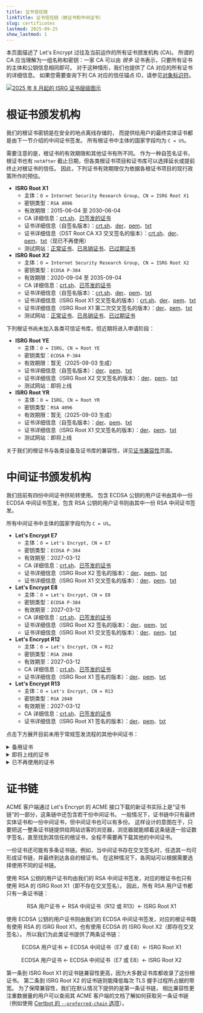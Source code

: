 ```yaml
---
title: 证书信任链
linkTitle: 证书信任链（根证书和中间证书）
slug: certificates
lastmod: 2025-09-25
show_lastmod: 1
---
```


本页面描述了 Let's Encrypt 过往及当前运作的所有证书颁发机构 (CA)。 所谓的 CA 应当理解为一组名称和密钥：一家 CA 可以由 _很多_ 证书表示，只要所有证书的主体和公钥信息相同即可。 对于这种情形，我们也提供了 CA 对应的所有证书的详细信息。 如果您需要查询下列 CA 对应的信任锚点 ID，请参见[对象标识符](/docs/oids)。

[![2025 年 8 月起的 ISRG 证书层级图示](/images/isrg-hierarchy.png)](/images/isrg-hierarchy.png)

# 根证书颁发机构

我们的根证书密钥是在安全的地点离线存储的， 而提供给用户的最终实体证书都是由下一节介绍的中间证书签发。 所有根证书中主体的国家字段均为 `C = US`。

需要注意的是，根证书的有效期限和其他证书有所不同。 作为一种自签名证书，根证书也有 `notAfter` 截止日期，但各类根证书项目和证书库可以选择延长或提前终止对根证书的信任。 因此，下列证书有效期限仅为依据各根证书项目的现行政策所作的预估。

* **ISRG Root X1**
  * 主体：`O = Internet Security Research Group, CN = ISRG Root X1`
  * 密钥类型：`RSA 4096`
  * 有效期限：2015-06-04 至 2030-06-04
  * CA 详细信息：[crt.sh](https://crt.sh/?caid=7394)、[已签发的证书](https://crt.sh/?Identity=%25&iCAID=7394)
  * 证书详细信息（自签名版本）：[crt.sh](https://crt.sh/?id=9314791)、[der](/certs/isrgrootx1.der)、[pem](/certs/isrgrootx1.pem)、[txt](/certs/isrgrootx1.txt)
  * 证书详细信息（DST Root CA X3 交叉签名的版本）：[crt.sh](https://crt.sh/?id=3958242236)、[der](/certs/isrg-root-x1-cross-signed.der)、[pem](/certs/isrg-root-x1-cross-signed.pem)、[txt](/certs/isrg-root-x1-cross-signed.txt)（现已不再使用）
  * 测试网站：[正常证书](https://valid-isrgrootx1.letsencrypt.org/)、[已吊销证书](https://revoked-isrgrootx1.letsencrypt.org/)、[已过期证书](https://expired-isrgrootx1.letsencrypt.org/)
* **ISRG Root X2**
  * 主体：`O = Internet Security Research Group, CN = ISRG Root X2`
  * 密钥类型：`ECDSA P-384`
  * 有效期限：2020-09-04 至 2035-09-04
  * CA 详细信息：[crt.sh](https://crt.sh/?caid=183269)、[已签发的证书](https://crt.sh/?Identity=%25&iCAID=183269)
  * 证书详细信息（自签名版本）：[crt.sh](https://crt.sh/?id=3335562555)、[der](/certs/isrg-root-x2.der)、[pem](/certs/isrg-root-x2.pem)、[txt](/certs/isrg-root-x2.txt)
  * 证书详细信息（ISRG Root X1 交叉签名的版本）：[crt.sh](https://crt.sh/?id=3334561878)、[der](/certs/isrg-root-x2-cross-signed.der)、[pem](/certs/isrg-root-x2-cross-signed.pem)、[txt](/certs/isrg-root-x2-cross-signed.txt)
  * 证书详细信息（ISRG Root X1 第二次交叉签名的版本）：[der](/certs/gen-y/root-x2-by-x1.der)、[pem](/certs/gen-y/root-x2-by-x1.pem)、[txt](/certs/gen-y/root-x2-by-x1.txt)
  * 测试网站：[正常证书](https://valid-isrgrootx2.letsencrypt.org/)、[已吊销证书](https://revoked-isrgrootx2.letsencrypt.org/)、[已过期证书](https://expired-isrgrootx2.letsencrypt.org/)

下列根证书尚未加入各类可信证书库，但近期将进入申请阶段：

* **ISRG Root YE**
  * 主体：`O = ISRG, CN = Root YE`
  * 密钥类型：`ECDSA P-384`
  * 有效期限：暂无（2025-09-03 生成）
  * 证书详细信息（自签名版本）：[der](/certs/gen-y/root-ye.der)、[pem](/certs/gen-y/root-ye.pem)、[txt](/certs/gen-y/root-ye.txt)
  * 证书详细信息（ISRG Root X2 交叉签名的版本）：[der](/certs/gen-y/root-ye-by-x2.der)、[pem](/certs/gen-y/root-ye-by-x2.pem)、[txt](/certs/gen-y/root-ye-by-x2.txt)
  * 测试网站：即将上线
* **ISRG Root YR**
  * 主体：`O = ISRG, CN = Root YR`
  * 密钥类型：`RSA 4096`
  * 有效期限：暂无（2025-09-03 生成）
  * 证书详细信息（自签名版本）：[der](/certs/gen-y/root-yr.der)、[pem](/certs/gen-y/root-yr.pem)、[txt](/certs/gen-y/root-yr.txt)
  * 证书详细信息（ISRG Root X1 交叉签名的版本）：[der](/certs/gen-y/root-yr-by-x1.der)、[pem](/certs/gen-y/root-yr-by-x1.pem)、[txt](/certs/gen-y/root-yr-by-x1.txt)
  * 测试网站：即将上线

关于我们的根证书与各类设备及证书库的兼容性，详见[证书兼容性](/docs/cert-compat)页面。

# 中间证书颁发机构

我们目前有四份中间证书供轮转使用。 包含 ECDSA 公钥的用户证书由其中一份 ECDSA 中间证书签发，包含 RSA 公钥的用户证书则由其中一份 RSA 中间证书签发。

所有中间证书中主体的国家字段均为 `C = US`。

* **Let's Encrypt E7**
  * 主体：`O = Let's Encrypt, CN = E7`
  * 密钥类型：`ECDSA P-384`
  * 有效期至：2027-03-12
  * CA 详细信息：[crt.sh](https://crt.sh/?caid=295813)、[已签发的证书](https://crt.sh/?Identity=%25&iCAID=295813)
  * 证书详细信息（ISRG Root X2 签名的版本）：[der](/certs/2024/e7.der)、[pem](/certs/2024/e7.pem)、[txt](/certs/2024/e7.txt)
  * 证书详细信息（ISRG Root X1 交叉签名的版本）：[der](/certs/2024/e7-cross.der)、[pem](/certs/2024/e7-cross.pem)、[txt](/certs/2024/e7-cross.txt)
* **Let's Encrypt E8**
  * 主体：`O = Let's Encrypt, CN = E8`
  * 密钥类型：`ECDSA P-384`
  * 有效期至：2027-03-12
  * CA 详细信息：[crt.sh](https://crt.sh/?caid=295809)、[已签发的证书](https://crt.sh/?Identity=%25&iCAID=295809)
  * 证书详细信息（ISRG Root X2 签名的版本）：[der](/certs/2024/e8.der)、[pem](/certs/2024/e8.pem)、[txt](/certs/2024/e8.txt)
  * 证书详细信息（ISRG Root X1 交叉签名的版本）：[der](/certs/2024/e8-cross.der)、[pem](/certs/2024/e8-cross.pem)、[txt](/certs/2024/e8-cross.txt)
* **Let's Encrypt R12**
  * 主体：`O = Let's Encrypt, CN = R12`
  * 密钥类型：`RSA 2048`
  * 有效期至：2027-03-12
  * CA 详细信息：[crt.sh](https://crt.sh/?caid=295816)、[已签发的证书](https://crt.sh/?Identity=%25&iCAID=295816)
  * 证书详细信息（ISRG Root X1 签名的版本）：[der](/certs/2024/r12.der)、[pem](/certs/2024/r12.pem)、[txt](/certs/2024/r12.txt)
* **Let's Encrypt R13**
  * 主体：`O = Let's Encrypt, CN = R13`
  * 密钥类型：`RSA 2048`
  * 有效期至：2027-03-12
  * CA 详细信息：[crt.sh](https://crt.sh/?caid=295817)、[已签发的证书](https://crt.sh/?Identity=%25&iCAID=295817)
  * 证书详细信息（ISRG Root X1 签名的版本）：[der](/certs/2024/r13.der)、[pem](/certs/2024/r13.pem)、[txt](/certs/2024/r13.txt)

点击下方展开目前未用于常规签发流程的其他中间证书：

<details>
<summary>备用证书</summary>

这些中间证书已经生效，但尚未用于签发其他证书。 我们随时可能在无预先告知的情况下将下列证书用于签发流程。

* **Let's Encrypt E9**
  * 主体：`O = Let's Encrypt, CN = E9`
  * 密钥类型：`ECDSA P-384`
  * 有效期至：2027-03-12
  * CA 详细信息：[crt.sh](https://crt.sh/?caid=295812)、[已签发的证书](https://crt.sh/?Identity=%25&iCAID=295812)
  * 证书详细信息（ISRG Root X2 签名的版本）：[der](/certs/2024/e9.der)、[pem](/certs/2024/e9.pem)、[txt](/certs/2024/e9.txt)
  * 证书详细信息（ISRG Root X1 交叉签名的版本）：[der](/certs/2024/e9-cross.der)、[pem](/certs/2024/e9-cross.pem)、[txt](/certs/2024/e9-cross.txt)
* **Let's Encrypt R14**
  * 主体：`O = Let's Encrypt, CN = R14`
  * 密钥类型：`RSA 2048`
  * 有效期至：2027-03-12
  * CA 详细信息：[crt.sh](https://crt.sh/?caid=295818)、[已签发的证书](https://crt.sh/?Identity=%25&iCAID=295818)
  * 证书详细信息（ISRG Root X1 签名的版本）：[der](/certs/2024/r14.der)、[pem](/certs/2024/r14.pem)、[txt](/certs/2024/r14.txt)

</details>

<details>
<summary>即将上线的证书</summary>

下列中间证书于 2025 年签发，预计将于 2026 年投入使用。

* **Let's Encrypt YE1**
  * 主体：`O = Let's Encrypt, CN = YE1`
  * 密钥类型：`ECDSA P-384`
  * 有效期至：2028-09-02
  * 证书详细信息：[der](/certs/gen-y/int-ye1.der)、[pem](/certs/gen-y/int-ye1.pem)、[txt](/certs/gen-y/int-ye1.txt)
* **Let's Encrypt YE2**
  * 主体：`O = Let's Encrypt, CN = YE2`
  * 密钥类型：`ECDSA P-384`
  * 有效期至：2028-09-02
  * 证书详细信息：[der](/certs/gen-y/int-ye2.der)、[pem](/certs/gen-y/int-ye2.pem)、[txt](/certs/gen-y/int-ye2.txt)
* **Let's Encrypt YE3**
  * 主体：`O = Let's Encrypt, CN = YE3`
  * 密钥类型：`ECDSA P-384`
  * 有效期至：2028-09-02
  * 证书详细信息：[der](/certs/gen-y/int-ye3.der)、[pem](/certs/gen-y/int-ye3.pem)、[txt](/certs/gen-y/int-ye3.txt)
* **Let's Encrypt YR1**
  * 主体：`O = Let's Encrypt, CN = YR1`
  * 密钥类型：`RSA 2048`
  * 有效期至：2028-09-02
  * 证书详细信息：[der](/certs/gen-y/int-yr1.der)、[pem](/certs/gen-y/int-yr1.pem)、[txt](/certs/gen-y/int-yr1.txt)
* **Let's Encrypt YR2**
  * 主体：`O = Let's Encrypt, CN = YR2`
  * 密钥类型：`RSA 2048`
  * 有效期至：2028-09-02
  * 证书详细信息：[der](/certs/gen-y/int-yr2.der)、[pem](/certs/gen-y/int-yr2.pem)、[txt](/certs/gen-y/int-yr2.txt)
* **Let's Encrypt YR3**
  * 主体：`O = Let's Encrypt, CN = YR3`
  * 密钥类型：`RSA 2048`
  * 有效期至：2028-09-02
  * 证书详细信息：[der](/certs/gen-y/int-yr3.der)、[pem](/certs/gen-y/int-yr3.pem)、[txt](/certs/gen-y/int-yr3.txt)

</details>

<details>
<summary>已不再使用的证书</summary>

这些中间证书已不再用于签发用户证书。 但如果过去签发过的部分用户证书尚未过期，则该中间证书仍有可能产生 CRL。

* **Let's Encrypt E1**
  * 主体：`O = Let's Encrypt, CN = E1`
  * 密钥类型：`ECDSA P-384`
  * 有效期至：2025-09-15
  * CA 详细信息：[crt.sh](https://crt.sh/?caid=183283)、[已签发的证书](https://crt.sh/?Identity=%25&iCAID=183283)
  * 证书详细信息（ISRG Root X2 签名的版本）：[crt.sh](https://crt.sh/?id=3334671964)、[der](/certs/lets-encrypt-e1.der)、[pem](/certs/lets-encrypt-e1.pem)、[txt](/certs/lets-encrypt-e1.txt)
* **Let's Encrypt E2**
  * 主体：`O = Let's Encrypt, CN = E2`
  * 密钥类型：`ECDSA P-384`
  * 有效期至：2025-09-15
  * CA 详细信息：[crt.sh](https://crt.sh/?caid=183284)、[已签发的证书](https://crt.sh/?Identity=%25&iCAID=183284)
  * 证书详细信息（ISRG Root X2 签名的版本）：[crt.sh](https://crt.sh/?id=3334671963)、[der](/certs/lets-encrypt-e2.der)、[pem](/certs/lets-encrypt-e2.pem)、[txt](/certs/lets-encrypt-e2.txt)
* **Let's Encrypt E5**
  * 主体：`O = Let's Encrypt, CN = E5`
  * 密钥类型：`ECDSA P-384`
  * 有效期至：2027-03-12
  * CA 详细信息：[crt.sh](https://crt.sh/?caid=295810)、[已签发的证书](https://crt.sh/?Identity=%25&iCAID=295810)
  * 证书详细信息（ISRG Root X2 签名的版本）：[der](/certs/2024/e5.der)、[pem](/certs/2024/e5.pem)、[txt](/certs/2024/e5.txt)
  * 证书详细信息（ISRG Root X1 交叉签名的版本）：[der](/certs/2024/e5-cross.der)、[pem](/certs/2024/e5-cross.pem)、[txt](/certs/2024/e5-cross.txt)
* **Let's Encrypt E6**
  * 主体：`O = Let's Encrypt, CN = E6`
  * 密钥类型：`ECDSA P-384`
  * 有效期至：2027-03-12
  * CA 详细信息：[crt.sh](https://crt.sh/?caid=295819)、[已签发的证书](https://crt.sh/?Identity=%25&iCAID=295819)
  * 证书详细信息（ISRG Root X2 签名的版本）：[der](/certs/2024/e6.der)、[pem](/certs/2024/e6.pem)、[txt](/certs/2024/e6.txt)
  * 证书详细信息（ISRG Root X1 交叉签名的版本）：[der](/certs/2024/e6-cross.der)、[pem](/certs/2024/e6-cross.pem)、[txt](/certs/2024/e6-cross.txt)
* **Let's Encrypt R3**
  * 主体：`O = Let's Encrypt, CN = R3`
  * 密钥类型：`RSA 2048`
  * 有效期至：2025-09-15
  * CA 详细信息：[crt.sh](https://crt.sh/?caid=183267)、[已签发的证书](https://crt.sh/?Identity=%25&iCAID=183267)
  * 证书详细信息（ISRG Root X1 签名的版本）：[crt.sh](https://crt.sh/?id=3334561879)、[der](/certs/lets-encrypt-r3.der)、[pem](/certs/lets-encrypt-r3.pem)、[txt](/certs/lets-encrypt-r3.txt)
  * 证书详细信息（IdenTrust 交叉签名的版本）：[crt.sh](https://crt.sh/?id=3479778542)、[der](/certs/lets-encrypt-r3-cross-signed.der)、[pem](/certs/lets-encrypt-r3-cross-signed.pem)、[txt](/certs/lets-encrypt-r3-cross-signed.txt)
* **Let's Encrypt R4**
  * 主体：`O = Let's Encrypt, CN = R4`
  * 密钥类型：`RSA 2048`
  * 有效期至：2025-09-15
  * CA 详细信息：[crt.sh](https://crt.sh/?caid=183268)、[已签发的证书](https://crt.sh/?Identity=%25&iCAID=183268)
  * 证书详细信息（ISRG Root X1 签名的版本）：[crt.sh](https://crt.sh/?id=3334561877)、[der](/certs/lets-encrypt-r4.der)、[pem](/certs/lets-encrypt-r4.pem)、[txt](/certs/lets-encrypt-r4.txt)
  * 证书详细信息（IdenTrust 交叉签名的版本）：[crt.sh](https://crt.sh/?id=3479778543)、[der](/certs/lets-encrypt-r4-cross-signed.der)、[pem](/certs/lets-encrypt-r4-cross-signed.pem)、[txt](/certs/lets-encrypt-r4-cross-signed.txt)
* **Let's Encrypt R10**
  * 主体：`O = Let's Encrypt, CN = R10`
  * 密钥类型：`RSA 2048`
  * 有效期至：2027-03-12
  * CA 详细信息：[crt.sh](https://crt.sh/?caid=295814)、[已签发的证书](https://crt.sh/?Identity=%25&iCAID=295814)
  * 证书详细信息（ISRG Root X1 签名的版本）：[der](/certs/2024/r10.der)、[pem](/certs/2024/r10.pem)、[txt](/certs/2024/r10.txt)
* **Let's Encrypt R11**
  * 主体：`O = Let's Encrypt, CN = R11`
  * 密钥类型：`RSA 2048`
  * 有效期至：2027-03-12
  * CA 详细信息：[crt.sh](https://crt.sh/?caid=295815)、[已签发的证书](https://crt.sh/?Identity=%25&iCAID=295815)
  * 证书详细信息（ISRG Root X1 签名的版本）：[der](/certs/2024/r11.der)、[pem](/certs/2024/r11.pem)、[txt](/certs/2024/r11.txt)
* **Let's Encrypt Authority X1**
  * 主体：`O = Let's Encrypt, CN = Let's Encrypt Authority X1`
  * 密钥类型：`RSA 2048`
  * 有效期至：2020-06-04（已过期）
  * CA 详细信息：[crt.sh](https://crt.sh/?caid=7395)、[已签发的证书](https://crt.sh/?Identity=%25&iCAID=7395)
  * 证书详细信息（ISRG Root X1 签名的版本）：[crt.sh](https://crt.sh/?id=9314792)、[der](/certs/letsencryptauthorityx1.der)、[pem](/certs/letsencryptauthorityx1.pem)、[txt](/certs/letsencryptauthorityx1.txt)
  * 证书详细信息（IdenTrust 交叉签名的版本）：[crt.sh](https://crt.sh/?id=10235198)、[der](/certs/lets-encrypt-x1-cross-signed.der)、[pem](/certs/lets-encrypt-x1-cross-signed.pem)、[txt](/certs/lets-encrypt-x1-cross-signed.txt)
* **Let's Encrypt Authority X2**
  * 主体：`O = Let's Encrypt, CN = Let's Encrypt Authority X2`
  * 密钥类型：`RSA 2048`
  * 有效期至：2020-06-04（已过期）
  * CA 详细信息：[crt.sh](https://crt.sh/?caid=9745)、[已签发的证书](https://crt.sh/?Identity=%25&iCAID=9745)
  * 证书详细信息（ISRG Root X1 签名的版本）：[crt.sh](https://crt.sh/?id=12721505)、[der](/certs/letsencryptauthorityx2.der)、[pem](/certs/letsencryptauthorityx2.pem)、[txt](/certs/letsencryptauthorityx2.txt)
  * 证书详细信息（IdenTrust 交叉签名的版本）：[crt.sh](https://crt.sh/?id=10970235)、[der](/certs/lets-encrypt-x2-cross-signed.der)、[pem](/certs/lets-encrypt-x2-cross-signed.pem)、[txt](/certs/lets-encrypt-x2-cross-signed.txt)
* **Let's Encrypt Authority X3**
  * 主体：`O = Let's Encrypt, CN = Let's Encrypt Authority X3`
  * 密钥类型：`RSA 2048`
  * 有效期至：2021-10-06（已过期）
  * CA 详细信息：[crt.sh](https://crt.sh/?caid=16418)、[已签发的证书](https://crt.sh/?Identity=%25&iCAID=16418)
  * 证书详细信息（ISRG Root X1 签名的版本）：[crt.sh](https://crt.sh/?id=47997543)、[der](/certs/letsencryptauthorityx3.der)、[pem](/certs/letsencryptauthorityx3.pem)、[txt](/certs/letsencryptauthorityx3.txt)
  * 证书详细信息（IdenTrust 交叉签名的版本）：[crt.sh](https://crt.sh/?id=15706126)、[der](/certs/lets-encrypt-x3-cross-signed.der)、[pem](/certs/lets-encrypt-x3-cross-signed.pem)、[txt](/certs/lets-encrypt-x3-cross-signed.txt)
* **Let's Encrypt Authority X4**
  * 主体：`O = Let's Encrypt, CN = Let's Encrypt Authority X4`
  * 密钥类型：`RSA 2048`
  * 有效期至：2021-10-06（已过期）
  * CA 详细信息：[crt.sh](https://crt.sh/?caid=16429)、[已签发的证书](https://crt.sh/?Identity=%25&iCAID=16429)
  * 证书详细信息（ISRG Root X1 签名的版本）：[crt.sh](https://crt.sh/?id=47997546)、[der](/certs/letsencryptauthorityx4.der)、[pem](/certs/letsencryptauthorityx4.pem)、[txt](/certs/letsencryptauthorityx4.txt)
  * 证书详细信息（IdenTrust 交叉签名的版本）：[crt.sh](https://crt.sh/?id=15710291)、[der](/certs/lets-encrypt-x4-cross-signed.der)、[pem](/certs/lets-encrypt-x4-cross-signed.pem)、[txt](/certs/lets-encrypt-x4-cross-signed.txt)

</details>

<p><!-- to get the right line spacing after a block element --></p>

# 证书链

ACME 客户端通过 Let's Encrypt 的 ACME 接口下载的新证书实际上是“证书链”的一部分，这条链中还包含若干份中间证书。 一般情况下，证书链中只有最终实体证书和一份中间证书，但中间证书也可以有多份。 这样设计的意图在于，只要把这一整条证书链提供给网站访客的浏览器，浏览器就能顺着这条链逐一验证数字签名，直至找到其信任的根证书，全程不需要再下载其他的中间证书。

一份证书还可能有多条证书链。例如，当中间证书存在交叉签名时，任选其一均可形成证书链，并最终到达各自的根证书。 在这种情况下，各网站可以根据需要选择使用不同的证书链。

使用 RSA 公钥的用户证书均由我们的 RSA 中间证书签发，对应的根证书也只有使用 RSA 的 ISRG Root X1（即不存在交叉签名）。 因此，所有 RSA 用户证书都只有一条证书链：

<div style="text-align: center">
RSA 用户证书 ← RSA 中间证书（R12 或 R13）← ISRG Root X1
</div>
<p><!-- to get the right line spacing after a block element --></p>

使用 ECDSA 公钥的用户证书则由我们的 ECDSA 中间证书签发，对应的根证书既有使用 RSA 的 ISRG Root X1，也有使用 ECDSA 的 ISRG Root X2（即存在交叉签名）。 所以我们为此类证书提供了两条证书链：

<div style="text-align: center">
ECDSA 用户证书 ← ECDSA 中间证书（E7 或 E8）← ISRG Root X1

ECDSA 用户证书 ← ECDSA 中间证书（E7 或 E8）← ISRG Root X2
</div>
<p><!-- to get the right line spacing after a block element --></p>

第一条到 ISRG Root X1 的证书链兼容性更高，因为大多数证书库都收录了这份根证书。 第二条到 ISRG Root X2 的证书链则能降低每次 TLS 握手过程所占据的带宽。 为了保障兼容性，我们在默认情况下提供的是第一条证书链， 相比兼容性更注重数据量的用户可以查阅其 ACME 客户端的文档了解如何获取另一条证书链（例如使用 [Certbot 的 `--preferred-chain` 选项](https://eff-certbot.readthedocs.io/en/stable/using.html#certbot-command-line-options)）。
